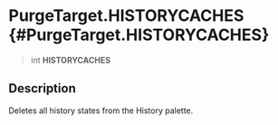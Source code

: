 PurgeTarget.HISTORYCACHES {#PurgeTarget.HISTORYCACHES}
=========================

> int **HISTORYCACHES**

Description
-----------

Deletes all history states from the History palette.
